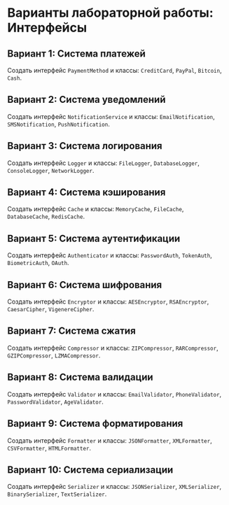 # Варианты лабораторной работы: Интерфейсы

## Вариант 1: Система платежей
Создать интерфейс `PaymentMethod` и классы: `CreditCard`, `PayPal`, `Bitcoin`, `Cash`.

## Вариант 2: Система уведомлений
Создать интерфейс `NotificationService` и классы: `EmailNotification`, `SMSNotification`, `PushNotification`.

## Вариант 3: Система логирования
Создать интерфейс `Logger` и классы: `FileLogger`, `DatabaseLogger`, `ConsoleLogger`, `NetworkLogger`.

## Вариант 4: Система кэширования
Создать интерфейс `Cache` и классы: `MemoryCache`, `FileCache`, `DatabaseCache`, `RedisCache`.

## Вариант 5: Система аутентификации
Создать интерфейс `Authenticator` и классы: `PasswordAuth`, `TokenAuth`, `BiometricAuth`, `OAuth`.

## Вариант 6: Система шифрования
Создать интерфейс `Encryptor` и классы: `AESEncryptor`, `RSAEncryptor`, `CaesarCipher`, `VigenereCipher`.

## Вариант 7: Система сжатия
Создать интерфейс `Compressor` и классы: `ZIPCompressor`, `RARCompressor`, `GZIPCompressor`, `LZMACompressor`.

## Вариант 8: Система валидации
Создать интерфейс `Validator` и классы: `EmailValidator`, `PhoneValidator`, `PasswordValidator`, `AgeValidator`.

## Вариант 9: Система форматирования
Создать интерфейс `Formatter` и классы: `JSONFormatter`, `XMLFormatter`, `CSVFormatter`, `HTMLFormatter`.

## Вариант 10: Система сериализации
Создать интерфейс `Serializer` и классы: `JSONSerializer`, `XMLSerializer`, `BinarySerializer`, `TextSerializer`.

